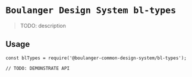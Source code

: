 # `Boulanger Design System bl-types`

> TODO: description

## Usage

```
const blTypes = require('@boulanger-common-design-system/bl-types');

// TODO: DEMONSTRATE API
```
